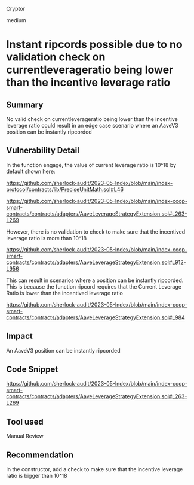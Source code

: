 Cryptor

medium

# Instant ripcords possible due to no validation check on currentleverageratio being lower than the incentive leverage ratio

## Summary
No valid check on currentleverageratio being lower than the incentive leverage ratio could result in an edge case scenario where an AaveV3 position can be instantly ripcorded 

## Vulnerability Detail

In the function engage, the value of current leverage ratio is 10^18 by default shown here:

https://github.com/sherlock-audit/2023-05-Index/blob/main/index-protocol/contracts/lib/PreciseUnitMath.sol#L46

https://github.com/sherlock-audit/2023-05-Index/blob/main/index-coop-smart-contracts/contracts/adapters/AaveLeverageStrategyExtension.sol#L263-L269


However, there is no validation to check to make sure that the incentived leverage ratio is more than 10^18

https://github.com/sherlock-audit/2023-05-Index/blob/main/index-coop-smart-contracts/contracts/adapters/AaveLeverageStrategyExtension.sol#L912-L956

This can result in scenarios where a position can be instantly ripcorded. This is because the function ripcord requires that the Current Leverage Ratio is lower than the incentived leverage ratio

https://github.com/sherlock-audit/2023-05-Index/blob/main/index-coop-smart-contracts/contracts/adapters/AaveLeverageStrategyExtension.sol#L984

## Impact
An AaveV3 position can be instantly ripcorded 

## Code Snippet

https://github.com/sherlock-audit/2023-05-Index/blob/main/index-coop-smart-contracts/contracts/adapters/AaveLeverageStrategyExtension.sol#L263-L269

## Tool used

Manual Review

## Recommendation

In the constructor, add a check to make sure that the incentive leverage ratio is bigger than 10^18
